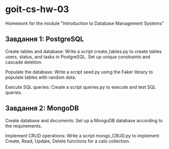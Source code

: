 # goit-cs-hw-03
Homework for the module "Introduction to Database Management Systems"

## Завдання 1: PostgreSQL

Create tables and database:
Write a script create_tables.py to create tables users, status, and tasks in PostgreSQL.
Set up unique constraints and cascade deletion.

Populate the database:
Write a script seed.py using the Faker library to populate tables with random data.

Execute SQL queries:
Create a script queries.py to execute and test SQL queries.

## Завдання 2: MongoDB

Create database and documents:
Set up a MongoDB database according to the requirements.

Implement CRUD operations:
Write a script mongo_CRUD.py to implement Create, Read, Update, Delete functions for a cats collection.
